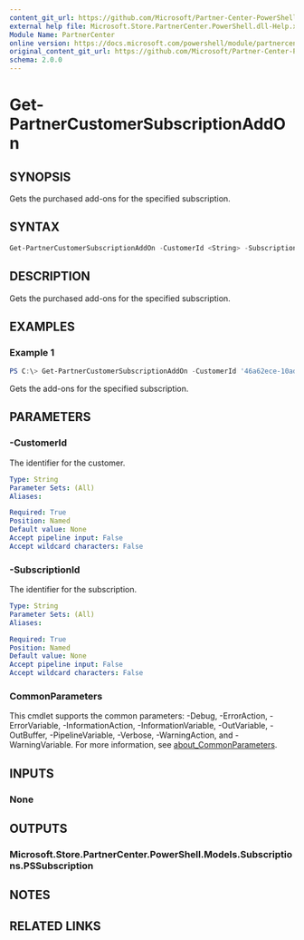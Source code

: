 ```yaml
---
content_git_url: https://github.com/Microsoft/Partner-Center-PowerShell/blob/master/docs/help/Get-PartnerCustomerSubscriptionAddOn.md
external help file: Microsoft.Store.PartnerCenter.PowerShell.dll-Help.xml
Module Name: PartnerCenter
online version: https://docs.microsoft.com/powershell/module/partnercenter/Get-PartnerCustomerSubscriptionAddOn
original_content_git_url: https://github.com/Microsoft/Partner-Center-PowerShell/blob/master/docs/help/Get-PartnerCustomerSubscriptionAddOn.md
schema: 2.0.0
---
```


# Get-PartnerCustomerSubscriptionAddOn

## SYNOPSIS
Gets the purchased add-ons for the specified subscription.

## SYNTAX

```powershell
Get-PartnerCustomerSubscriptionAddOn -CustomerId <String> -SubscriptionId <String> [<CommonParameters>]
```

## DESCRIPTION
Gets the purchased add-ons for the specified subscription.

## EXAMPLES

### Example 1
```powershell
PS C:\> Get-PartnerCustomerSubscriptionAddOn -CustomerId '46a62ece-10ad-42e5-b3f1-b2ed53e6fc08' -SubscriptionId '775440e2-3a09-4685-bc9e-f1638955c41e'
```

Gets the add-ons for the specified subscription.

## PARAMETERS

### -CustomerId
The identifier for the customer.

```yaml
Type: String
Parameter Sets: (All)
Aliases:

Required: True
Position: Named
Default value: None
Accept pipeline input: False
Accept wildcard characters: False
```

### -SubscriptionId
The identifier for the subscription.

```yaml
Type: String
Parameter Sets: (All)
Aliases:

Required: True
Position: Named
Default value: None
Accept pipeline input: False
Accept wildcard characters: False
```

### CommonParameters
This cmdlet supports the common parameters: -Debug, -ErrorAction, -ErrorVariable, -InformationAction, -InformationVariable, -OutVariable, -OutBuffer, -PipelineVariable, -Verbose, -WarningAction, and -WarningVariable. For more information, see [about_CommonParameters](http://go.microsoft.com/fwlink/?LinkID=113216).

## INPUTS

### None

## OUTPUTS

### Microsoft.Store.PartnerCenter.PowerShell.Models.Subscriptions.PSSubscription

## NOTES

## RELATED LINKS
